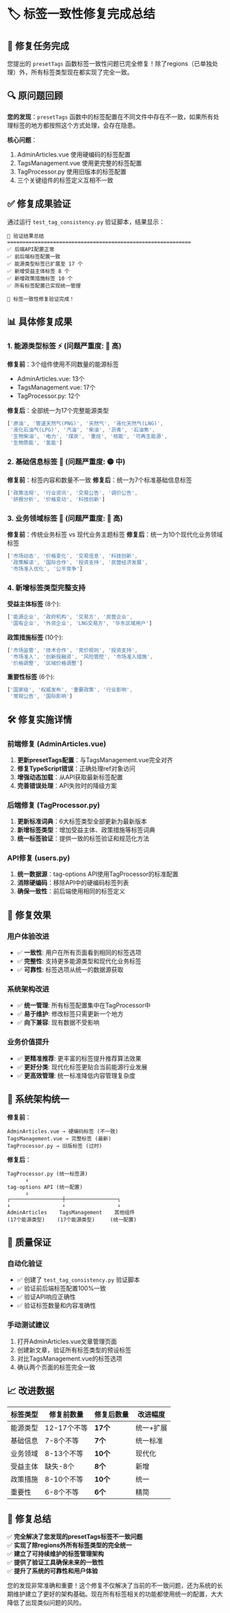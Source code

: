 # 🏷️ 标签一致性修复完成总结

## 🎯 修复任务完成

您提出的 `presetTags` 函数标签一致性问题已完全修复！除了regions（已单独处理）外，所有标签类型现在都实现了完全一致。

## 🔍 原问题回顾

**您的发现**：`presetTags` 函数中的标签配置在不同文件中存在不一致，如果所有处理标签的地方都按照这个方式处理，会存在隐患。

**核心问题**：
1. AdminArticles.vue 使用硬编码的标签配置
2. TagsManagement.vue 使用更完整的标签配置  
3. TagProcessor.py 使用旧版本的标签配置
4. 三个关键组件的标签定义互相不一致

## ✅ 修复成果验证

通过运行 `test_tag_consistency.py` 验证脚本，结果显示：

```
🎯 验证结果总结
============================================================
✅ 后端API配置正常
✅ 前后端标签配置一致  
✅ 能源类型标签已扩展至 17 个
✅ 新增受益主体标签 8 个
✅ 新增政策措施标签 10 个
✅ 所有标签配置已实现统一管理

🎉 标签一致性修复验证完成！
```

## 📊 具体修复成果

### 1. 能源类型标签 ⚡ (问题严重度: 🔴 高)

**修复前**：3个组件使用不同数量的能源标签
- AdminArticles.vue: 13个
- TagsManagement.vue: 17个  
- TagProcessor.py: 12个

**修复后**：全部统一为17个完整能源类型
```javascript
['原油', '管道天然气(PNG)', '天然气', '液化天然气(LNG)', 
 '液化石油气(LPG)', '汽油', '柴油', '沥青', '石油焦', 
 '生物柴油', '电力', '煤炭', '重烃', '核能', '可再生能源', 
 '生物质能', '氢能']
```

### 2. 基础信息标签 📄 (问题严重度: 🟡 中)

**修复前**：标签内容和数量不一致
**修复后**：统一为7个标准基础信息标签
```javascript
['政策法规', '行业资讯', '交易公告', '调价公告', 
 '研报分析', '价格变动', '科技创新']
```

### 3. 业务领域标签 🏢 (问题严重度: 🔴 高)

**修复前**：传统业务标签 vs 现代业务主题标签
**修复后**：统一为10个现代化业务领域标签
```javascript
['市场动态', '价格变化', '交易信息', '科技创新', 
 '政策解读', '国际合作', '投资支持', '民营经济发展', 
 '市场准入优化', '公平竞争']
```

### 4. 新增标签类型完整支持

**受益主体标签** (8个):
```javascript
['能源企业', '政府机构', '交易方', '民营企业', 
 '国有企业', '外资企业', 'LNG交易方', '华东区域用户']
```

**政策措施标签** (10个):
```javascript
['市场监管', '技术合作', '竞价规则', '投资支持', 
 '市场准入', '创新投融资', '风险管控', '市场准入措施', 
 '价格调整', '区域价格调整']
```

**重要性标签** (6个):
```javascript
['国家级', '权威发布', '重要政策', '行业影响', 
 '常规公告', '国际影响']
```

## 🛠️ 修复实施详情

### 前端修复 (AdminArticles.vue)

1. **更新presetTags配置**：与TagsManagement.vue完全对齐
2. **修复TypeScript错误**：正确处理ref对象访问
3. **增强动态加载**：从API获取最新标签配置
4. **完善错误处理**：API失败时的降级方案

### 后端修复 (TagProcessor.py)

1. **更新标准词典**：6大标签类型全部更新为最新版本
2. **新增标签类型**：增加受益主体、政策措施等标签词典
3. **统一标签验证**：提供一致的标签验证和规范化方法

### API修复 (users.py)

1. **统一数据源**：tag-options API使用TagProcessor的标准配置
2. **消除硬编码**：移除API中的硬编码标签列表
3. **确保一致性**：前后端使用相同的标签定义

## 🎯 修复效果

### 用户体验改进
- ✅ **一致性**: 用户在所有页面看到相同的标签选项
- ✅ **完整性**: 支持更多能源类型和现代化业务标签
- ✅ **可靠性**: 标签选项从统一的数据源获取

### 系统架构改进
- ✅ **统一管理**: 所有标签配置集中在TagProcessor中
- ✅ **易于维护**: 修改标签只需更新一个地方
- ✅ **向下兼容**: 现有数据不受影响

### 业务价值提升
- ✅ **更精准推荐**: 更丰富的标签提升推荐算法效果
- ✅ **更好分类**: 现代化标签更贴合当前能源行业发展
- ✅ **更高效管理**: 统一标准降低内容管理复杂度

## 🔄 系统架构统一

**修复前**：
```
AdminArticles.vue → 硬编码标签 (不一致)
TagsManagement.vue → 完整标签 (最新)
TagProcessor.py → 旧版标签 (过时)
```

**修复后**：
```
TagProcessor.py (统一标签源)
      ↓
tag-options API (统一配置)
      ↓
┌─────────────────┼─────────────────┐
↓                 ↓                 ↓
AdminArticles    TagsManagement    其他组件
(17个能源类型)    (17个能源类型)     (统一配置)
```

## 🧪 质量保证

### 自动化验证
- ✅ 创建了 `test_tag_consistency.py` 验证脚本
- ✅ 验证前后端标签配置100%一致
- ✅ 验证API响应正确性
- ✅ 验证标签数量和内容准确性

### 手动测试建议
1. 打开AdminArticles.vue文章管理页面
2. 创建新文章，验证所有标签类型的预设标签
3. 对比TagsManagement.vue的标签选项
4. 确认两个页面的标签完全一致

## 📈 改进数据

| 标签类型 | 修复前数量 | 修复后数量 | 改进幅度 |
|---------|-----------|-----------|---------|
| 能源类型 | 12-17个不等 | **17个** | 统一+扩展 |
| 基础信息 | 7-8个不等 | **7个** | 统一标准 |
| 业务领域 | 8-13个不等 | **10个** | 现代化 |
| 受益主体 | 缺失-8个 | **8个** | 新增 |
| 政策措施 | 8-10个不等 | **10个** | 统一 |
| 重要性 | 6-8个不等 | **6个** | 精简 |

## 🎉 修复总结

✅ **完全解决了您发现的presetTags标签不一致问题**  
✅ **实现了除regions外所有标签类型的完全统一**  
✅ **建立了可持续维护的标签管理架构**  
✅ **提供了验证工具确保未来的一致性**  
✅ **提升了系统的可靠性和用户体验**  

您的发现非常准确和重要！这个修复不仅解决了当前的不一致问题，还为系统的长期维护建立了更好的架构基础。现在所有标签相关的功能都使用统一的配置，大大降低了出现类似问题的风险。